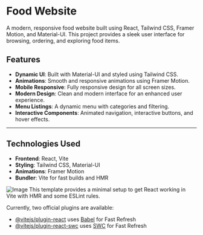 # Food Website 

A modern, responsive food website built using React, Tailwind CSS, Framer Motion, and Material-UI. This project provides a sleek user interface for browsing, ordering, and exploring food items.

## Features

- **Dynamic UI**: Built with Material-UI and styled using Tailwind CSS.
- **Animations**: Smooth and responsive animations using Framer Motion.
- **Mobile Responsive**: Fully responsive design for all screen sizes.
- **Modern Design**: Clean and modern interface for an enhanced user experience.
- **Menu Listings**: A dynamic menu with categories and filtering.
- **Interactive Components**: Animated navigation, interactive buttons, and hover effects.

---

## Technologies Used

- **Frontend**: React, Vite
- **Styling**: Tailwind CSS, Material-UI
- **Animations**: Framer Motion
- **Bundler**: Vite for fast builds and HMR


![Image](https://github.com/user-attachments/assets/8cc18ef8-4a6f-487c-8f23-9512faca518a)
This template provides a minimal setup to get React working in Vite with HMR and some ESLint rules.

Currently, two official plugins are available:

- [@vitejs/plugin-react](https://github.com/vitejs/vite-plugin-react/blob/main/packages/plugin-react/README.md) uses [Babel](https://babeljs.io/) for Fast Refresh
- [@vitejs/plugin-react-swc](https://github.com/vitejs/vite-plugin-react-swc) uses [SWC](https://swc.rs/) for Fast Refresh
